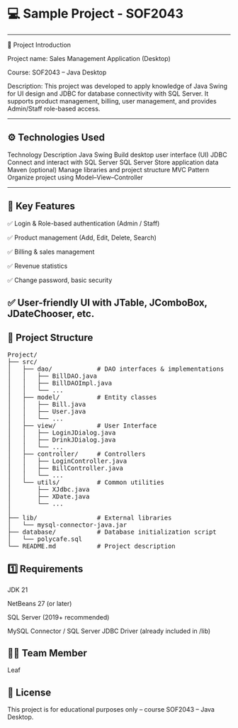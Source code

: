 # 💻 Sample Project - SOF2043

---
📝 Project Introduction

Project name: Sales Management Application (Desktop)

Course: SOF2043 – Java Desktop

Description:
This project was developed to apply knowledge of Java Swing for UI design and JDBC for database connectivity with SQL Server.
It supports product management, billing, user management, and provides Admin/Staff role-based access.

---

## ⚙️ Technologies Used
Technology	Description
Java Swing	Build desktop user interface (UI)
JDBC	Connect and interact with SQL Server
SQL Server	Store application data
Maven (optional)	Manage libraries and project structure
MVC Pattern	Organize project using Model–View–Controller

---

## 🔧 Key Features

✅ Login & Role-based authentication (Admin / Staff)

✅ Product management (Add, Edit, Delete, Search)

✅ Billing & sales management

✅ Revenue statistics

✅ Change password, basic security

✅ User-friendly UI with JTable, JComboBox, JDateChooser, etc.
---

## 📁 Project Structure

<pre>Project/
├── src/
│   ├── dao/            # DAO interfaces & implementations
│   │   ├── BillDAO.java
│   │   ├── BillDAOImpl.java
│   │   └── ...
│   ├── model/          # Entity classes
│   │   ├── Bill.java
│   │   ├── User.java
│   │   └── ...
│   ├── view/           # User Interface
│   │   ├── LoginJDialog.java
│   │   ├── DrinkJDialog.java
│   │   └── ...
│   ├── controller/     # Controllers
│   │   ├── LoginController.java
│   │   ├── BillController.java
│   │   └── ...
│   └── utils/          # Common utilities
│       ├── XJdbc.java
│       ├── XDate.java
│       └── ...
│
├── lib/                # External libraries
│   └── mysql-connector-java.jar
├── database/           # Database initialization script
│   └── polycafe.sql
└── README.md           # Project description</pre>


## 1️⃣ Requirements

JDK 21

NetBeans 27 (or later)

SQL Server (2019+ recommended)

MySQL Connector / SQL Server JDBC Driver (already included in /lib)

##  👨‍🎓 Team Member

Leaf
## 📜 License

This project is for educational purposes only – course SOF2043 – Java Desktop.
